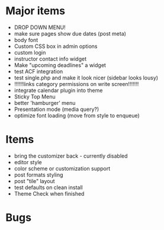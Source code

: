 
Major items
====
* DROP DOWN MENU!
* make sure pages show due dates (post meta)
* body font
* Custom CSS box in admin options
* custom login 
* instructor contact info widget
* Make "upcoming deadlines" a widget
* test ACF integration
* test single.php and make it look nicer (sidebar looks lousy)
* !!!!!!links category permissions on write screen!!!!!!!
* integrate calendar plugin into theme
* Sticky Top Menu
* better 'hamburger' menu
* Presentation mode (media query?)
* optimize font loading (move from style to enqueue)



Items
====
* bring the customizer back - currently disabled
* editor style
* color scheme or customization support
* post formats styling
* post "tile" layout
* test defaults on clean install
* Theme Check when finished

Bugs
====


